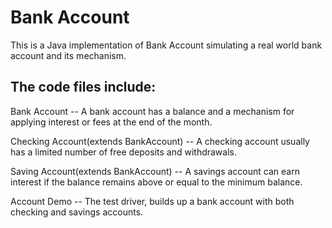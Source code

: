 # Bank Account

This is a Java implementation of Bank Account simulating a real world bank account and its mechanism.

## The code files include:

Bank Account -- A bank account has a balance and a mechanism for applying interest or fees at the end of the month.

Checking Account(extends BankAccount) -- A checking account usually has a limited number of free deposits and withdrawals.

Saving Account(extends BankAccount) -- A savings account can earn interest if the balance remains above or equal to the minimum balance.

Account Demo -- The test driver, builds up a bank account with both checking and savings accounts.
